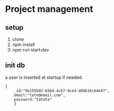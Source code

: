 # Project management

## setup

1. clone
2. npm install
3. npm run start:dev

## init db

a user is inserted at startup if needed.

```
{
    _id:"9e155b92-65bd-4cb7-9ce4-d89b16c64e47",
    email:"toto@email.com",
    password:"tatata"
    }

```
